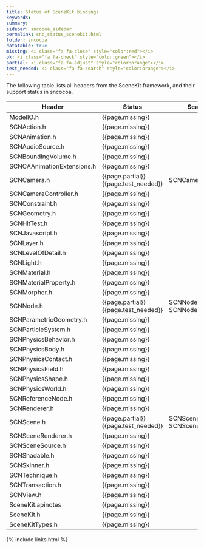 ```yaml
---
title: Status of SceneKit bindings
keywords:
summary:
sidebar: sncocoa_sidebar
permalink: snc_status_scenekit.html
folder: sncocoa
datatable: true
missing: <i class="fa fa-close" style="color:red"></i>
ok: <i class="fa fa-check" style="color:green"></i>
partial: <i class="fa fa-adjust" style="color:orange"></i>
test_needed: <i class="fa fa-search" style="color:orange"></i>
---
```

The following table lists all headers from the SceneKit framework, and their support status in sncocoa.
 
<div class="datatable-begin"></div>

| Header                                 | Status            | Scala modules | Notes |
|----------------------------------------|-------------------|---------------|-------|
| ModelIO.h                              | {{page.missing}}  |               |       | 
| SCNAction.h                            | {{page.missing}}  |               |       | 
| SCNAnimation.h                         | {{page.missing}}  |               |       | 
| SCNAudioSource.h                       | {{page.missing}}  |               |       | 
| SCNBoundingVolume.h                    | {{page.missing}}  |               |       | 
| SCNCAAnimationExtensions.h             | {{page.missing}}  |               |       | 
| SCNCamera.h                            | {{page.partial}} {{page.test_needed}} | SCNCamera              |       | 
| SCNCameraController.h                  | {{page.missing}}  |               |       | 
| SCNConstraint.h                        | {{page.missing}}  |               |       | 
| SCNGeometry.h                          | {{page.missing}}  |               |       | 
| SCNHitTest.h                           | {{page.missing}}  |               |       | 
| SCNJavascript.h                        | {{page.missing}}  |               |       | 
| SCNLayer.h                             | {{page.missing}}  |               |       | 
| SCNLevelOfDetail.h                     | {{page.missing}}  |               |       | 
| SCNLight.h                             | {{page.missing}}  |               |       | 
| SCNMaterial.h                          | {{page.missing}}  |               |       | 
| SCNMaterialProperty.h                  | {{page.missing}}  |               |       | 
| SCNMorpher.h                           | {{page.missing}}  |               |       | 
| SCNNode.h                              | {{page.partial}} {{page.test_needed}} | SCNNode, SCNNodeRendererDelegate |       | 
| SCNParametricGeometry.h                | {{page.missing}}  |               |       | 
| SCNParticleSystem.h                    | {{page.missing}}  |               |       | 
| SCNPhysicsBehavior.h                   | {{page.missing}}  |               |       | 
| SCNPhysicsBody.h                       | {{page.missing}}  |               |       | 
| SCNPhysicsContact.h                    | {{page.missing}}  |               |       | 
| SCNPhysicsField.h                      | {{page.missing}}  |               |       | 
| SCNPhysicsShape.h                      | {{page.missing}}  |               |       | 
| SCNPhysicsWorld.h                      | {{page.missing}}  |               |       | 
| SCNReferenceNode.h                     | {{page.missing}}  |               |       | 
| SCNRenderer.h                          | {{page.missing}}  |               |       | 
| SCNScene.h                             | {{page.partial}} {{page.test_needed}} | SCNScene, SCNSceneExportDelegate |       | 
| SCNSceneRenderer.h                     | {{page.missing}}  |               |       | 
| SCNSceneSource.h                       | {{page.missing}}  |               |       | 
| SCNShadable.h                          | {{page.missing}}  |               |       | 
| SCNSkinner.h                           | {{page.missing}}  |               |       | 
| SCNTechnique.h                         | {{page.missing}}  |               |       | 
| SCNTransaction.h                       | {{page.missing}}  |               |       | 
| SCNView.h                              | {{page.missing}}  |               |       | 
| SceneKit.apinotes                      | {{page.missing}}  |               |       | 
| SceneKit.h                             | {{page.missing}}  |               |       | 
| SceneKitTypes.h                        | {{page.missing}}  |               |       | 

<div class="datatable-end"></div>

{% include links.html %}

